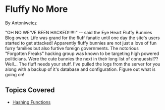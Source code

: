 # Fluffy No More
By Antoniweicz

"OH NO WE'VE BEEN HACKED!!!!!!" -- said the Eye Heart Fluffy Bunnies Blog owner. Life was grand for the fluff fanatic until one day the site's users started to get attacked! Apparently fluffy bunnies are not just a love of fun furry families but also furtive foreign governments. The notorious "Forgotten Freaks" hacking group was known to be targeting high powered politicians. Were the cute bunnies the next in their long list of conquests!??
Well... The fluff needs your stuff. I've pulled the logs from the server for you along with a backup of it's database and configuration. Figure out what is going on!

## Topics Covered
- [Hashing Functions](/cryptography/what-are-hashing-functions/)
